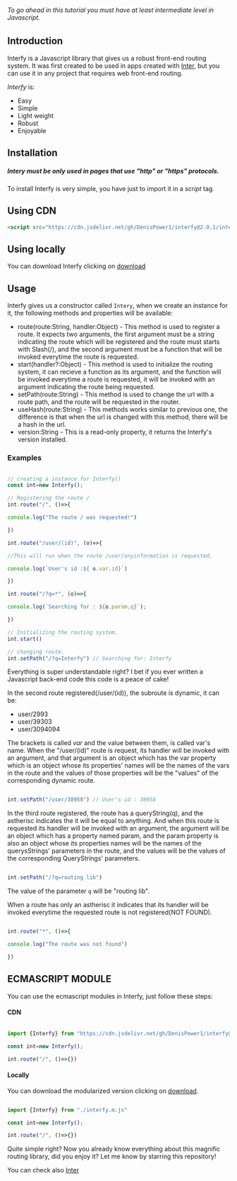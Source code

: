 ###### To go ahead in this tutorial you must have at least intermediate level in Javascript.

## Introduction

Interfy is a Javascript library that gives us a robust front-end routing system. It was first created to be used in apps created 
with [Inter](interjs.epizy.com), but you can use it in any project that requires web front-end routing.

*Interfy* is:

* Easy
* Simple
* Light weight
* Robust
* Enjoyable


## Installation

##### Intery must be only used in pages that use  "http" or "https" protocols.

To install Interfy is very simple, you have just to import it in a *script* tag.

## Using CDN

```html
<script src="https://cdn.jsdelivr.net/gh/DenisPower1/interfy@2.0.1/interfy.g.min.js"></script>
```

## Using locally

You can download Interfy clicking on [download](https://github.com/DenisPower1/interfy/releases/download/v2.0.1/interfy.g.min.js)


## Usage

Interfy gives us a constructor called `Intery`, when we create an instance for it, the following methods and properties will be
available:

* route(route:String, handler:Object) - This method is used to register a route. It expects two arguments, the first argument must be a string indicating the route which will be registered and the route must starts with Slash(/), and the second argument must be a function that will be invoked everytime the route is requested.
* start(handler?:Object) - This method is used to initialize the routing system, it can recieve a function as its argument, and the function will be invoked everytime a route is requested, it will be invoked with an argument indicating the route being requested.
* setPath(route:String) - This method is used to change the url with a route path, and the route will be requested in the router.
* useHash(route:String) - This methods works similar to previous one, the difference is that when the url is changed with this method, there will be a hash in the url.
* version:String - This is a read-only property, it returns the Interfy's version installed.

### Examples

```javascript

// creating a instance for Interfy()
const int=new Interfy();

// Registering the route /
int.route("/", ()=>{

console.log("The route / was requested!")

})

int.route("/user/(id)", (o)=>{

//This will run when the route /user/anyinformation is requested.

console.log(`User's id :${ o.var.id}`) 

})

int.route("/?q=*", (o)=>{

console.log(`Searching for : ${o.param.q}`);

})

// Initializing the routing system.
int.start()

// changing route.
int.setPath("/?q=Interfy") // Searching for: Interfy

```

Everything is super understandable right? I bet if you ever written a Javascript back-end code this code is a peace of cake!

In the second route registered(/user/(id)), the subroute is dynamic, it can be:

* user/2993
* user/39303
* user/3094094

The brackets is called *var* and the value between them, is called var's name. When the "/user/(id)" route is request, its handler
will be invoked with an argument, and that argument is an object which has the var property which is an object whose its properties' names will be the names
of the vars in the route and the values of those properties will be the "values" of the corresponding dynamic route.

```javascript

int.setPath("/user/38958") // User's id : 38958 

```

In the third route registered, the route has a queryString(q), and the astherisc indicates the it will be equal to anything. And when
this route is requested its handler will be invoked with an argument, the argument will be an object which has a property named param, and the param property
is also an object whose its properties names will be the names of the querysStrings' parameters in the route, and the values will be the values of the corresponding QueryStrings' parameters.

```javascript

int.setPath("/?q=routing lib")

``` 

The value of the parameter `q` will be "routing lib".

When a route has only an astherisc it indicates that its handler will be invoked everytime the requested route is not registered(NOT FOUND).

```javascript

int.route("*", ()=>{

console.log("The route was not found")

})

```


## ECMASCRIPT MODULE

You can use the ecmascript modules in Interfy, just follow these steps:

#### CDN


```javascript

import {Interfy} from "https://cdn.jsdelivr.net/gh/DenisPower1/interfy@2.1.0/module/interfy.m.js"

const int=new Interfy();

int.route("/", ()=>{})

```

#### Locally

You can download the modularized version clicking on [download](https://github.com/inter-frame/interfy/releases/download/v2.1.0/interfy.m.js).


```javascript

import {Interfy} from "./interfy.m.js"

const int=new Interfy();

int.route("/", ()=>{})

```

Quite simple right? Now you already know everything about this magnific routing library, did you enjoy it? Let me know by starring this
repository!

You can check also [Inter](https://github.com/interjs/inter)








